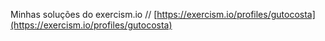 Minhas soluções do exercism.io // [https://exercism.io/profiles/gutocosta](https://exercism.io/profiles/gutocosta)
